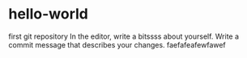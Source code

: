 # hello-world
first git repository
In the editor, write a bitssss about yourself.
Write a commit message that describes your changes.
faefafeafewfawef